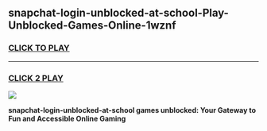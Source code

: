 
## snapchat-login-unblocked-at-school-Play-Unblocked-Games-Online-1wznf
<h3>
<a href="https://premium76.site?title=snapchat-login-unblocked-at-school&ref=25A">CLICK TO PLAY</a></h3>
<hr>

<h3>
<a href="https://premium76.site?title=snapchat-login-unblocked-at-school&ref=25A">CLICK 2 PLAY</a>
  
</h3>

<a href="https://premium76.site?title=snapchat-login-unblocked-at-school&ref=25A"><img src="https://clearcache.store/games.png"></a>


**snapchat-login-unblocked-at-school games unblocked: Your Gateway to Fun and Accessible Online Gaming**
